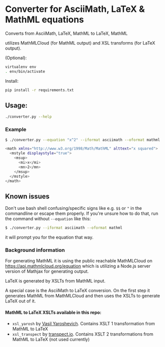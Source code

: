 # Converter for AsciiMath, LaTeX & MathML equations

Converts from AsciiMath, LaTeX, MathML to LaTeX, MathML

utilizes MathMLCloud (for MathML output) and XSL transforms (for LaTeX output).

(Optional):
```bash
virtualenv env
. env/bin/activate
```

Install:
```bash
pip install -r requirements.txt
```

## Usage:

```bash
./converter.py --help
```

### Example

```bash
$ ./converter.py --equation "x^2" --iformat asciimath --oformat mathml

<math xmlns="http://www.w3.org/1998/Math/MathML" alttext="x squared">
  <mstyle displaystyle="true">
    <msup>
      <mi>x</mi>
      <mn>2</mn>
    </msup>
  </mstyle>
</math>
```

## Known issues

Don't use bash shell confusing/specific signs like e.g. `$$` or `"` in the commandline or escape them properly. If you're unsure how to do that, run the command without `--equation` like this:

```bash
$ ./converter.py --iformat asciimath --oformat mathml
```

it will prompt you for the equation that way.

### Background information

For generating MathML it is using the public reachable MathMLCloud on https://api.mathmlcloud.org/equation which is utilizing a Node.js server version of Mathjax for generating output.

LaTeX is generated by XSLTs from MathML input.

A special case is the AsciiMath to LaTeX conversion. On the first step it generates MathML from MathMLCloud and then uses the XSLTs to generate LaTeX out of it.

#### MathML to LaTeX XSLTs available in this repo:

* `xsl_yarosh` by [Vasil Yaroshevich](http://www.raleigh.ru/MathML/mmltex/). Contains XSLT 1 transformation from MathML to LaTeX
* `xsl_transpect` by [transpect.io](https://github.com/transpect/mml2tex). Contains XSLT 2 transformations from MathML to LaTeX (not used currently)